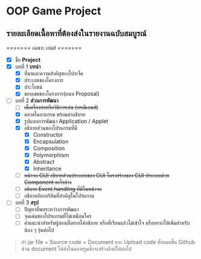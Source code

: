 # OOP Game Project

## รายละเอียดเนื้อหาที่ต้องส่งในรายงานฉบับสมบูรณ์

======= เฉพาะ เกมส์ =======

- [x] ชื่อ **Project**
- [x] บทที่ 1 **บทนำ**
  - [x] ที่มาและความสำคัญของโปรเจ็ค
  - [x] ประเภทของโครงการ
  - [x] ประโยชน์
  - [x] ขอบเขตของโครงการ(แนบ Proposal)
- [ ] บทที่ 2 **ส่วนการพัฒนา**
  - [ ] ~~เนื้อเรื่องย่อหรือวิธิการเล่น (กรณีเกมส์)~~
  - [x] คลาสไดอะแกรม พร้อมคำอธิบาย
  - [x] รูปแบบการพัฒนา Application / Applet
  - [x] อธิบายส่วนของโปรแกรมที่มี
    - [x] Constructor
    - [x] Encapsulation
    - [x] Composition
    - [x] Polymorphism
    - [x] Abstract
    - [x] Inheritance
  - [ ] ~~หน้าจอ GUI อธิบายส่วนประกอบของ GUI โครงสร้างของ GUI ประกอบด้วย Component อะไรบ้าง~~
  - [ ] ~~อธิบาย Event handling ที่มีในหน้าจอ~~
  - [ ] อธิบายอัลกอริทึมที่สำคัญในโปรแกรม
- [ ] บทที่ 3 **สรุป**
  - [ ] ปัญหาที่พบระหว่างการพัฒนา
  - [ ] จุดเด่นของโปรแกรมที่ไม่เหมือนใคร
  - [ ] คำแนะนำสำหรับผู้สอนที่อยากให้อธิบาย หรือที่เรียนแล้วไม่เข้าใจ หรืออยากให้เพิ่มสำหรับน้อง ๆ รุ่นต่อไป

> ทำ jar file + Source code + Document และ Upload code ทั้งหมดขึ้น Github
> ส่วน document ให้ส่งในคลาสรูมซึ่งจะสร้างลิงค์ให้ต่อไป
